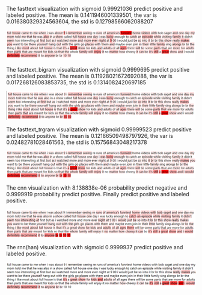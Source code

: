 The fasttext visualization with sigmoid 0.99921036 predict positive and labeled positive. The mean is 0.1411946001339501, the var is 0.016380329324563604, the std is 0.12798566062088207

![image](https://github.com/shencz/JLU-MONASH/blob/Shencz/Fasttext_visualization/Sentiment_analysis/Visualize%20samples/sample_three/ft.png)

The fasttext_bigram visualization with sigmoid 0.9999695 predict positive and labeled positive. The mean is 0.11928021672692088, the var is 0.017268126083853735, the std is 0.1314082420697185

![image](https://github.com/shencz/JLU-MONASH/blob/Shencz/Fasttext_visualization/Sentiment_analysis/Visualize%20samples/sample_three/ft_bigram.png)

The fasttext_trgram visualization with sigmoid 0.99999523 predict positive and labeled positive. The mean is 0.12186509498797926, the var is 0.02482781028461563, the std is 0.15756843048217378

![image](https://github.com/shencz/JLU-MONASH/blob/Shencz/Fasttext_visualization/Sentiment_analysis/Visualize%20samples/sample_three/ft_trgram.png)

The cnn visualization with 8.138838e-06 probability predict negative and 0.9999919 probability predict positive. Finally predict positive and labeled positive.

![image](https://github.com/shencz/JLU-MONASH/blob/Shencz/Fasttext_visualization/Sentiment_analysis/Visualize%20samples/sample_three/cnn.png)

The rnn(han) visualization with sigmoid 0.9999937 predict positive and labeled positive.

![image](https://github.com/shencz/JLU-MONASH/blob/Shencz/Fasttext_visualization/Sentiment_analysis/Visualize%20samples/sample_three/rnn(han).png)
